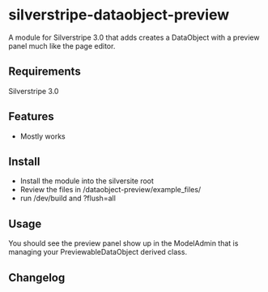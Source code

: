 # silverstripe-dataobject-preview

A module for Silverstripe 3.0 that adds creates a DataObject with a preview panel much like the page editor.

## Requirements

Silverstripe 3.0

## Features

- Mostly works

## Install

- Install the module into the silversite root
- Review the files in /dataobject-preview/example_files/
- run /dev/build and ?flush=all

## Usage

You should see the preview panel show up in the ModelAdmin that is managing your PreviewableDataObject derived class.

## Changelog

